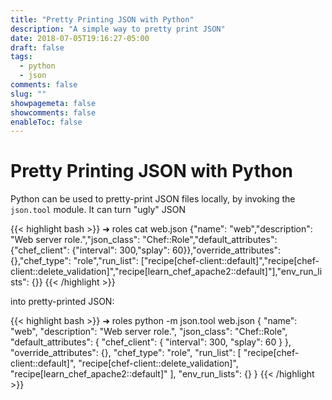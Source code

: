 ```yaml
---
title: "Pretty Printing JSON with Python"
description: "A simple way to pretty print JSON"
date: 2018-07-05T19:16:27-05:00
draft: false
tags: 
  - python
  - json
comments: false
slug: ""
showpagemeta: false
showcomments: false
enableToc: false
---
```


# Pretty Printing JSON with Python

Python can be used to pretty-print JSON files locally, by invoking the `json.tool` module. It can turn "ugly" JSON

{{< highlight bash >}}
➜  roles cat web.json
{"name": "web","description": "Web server role.","json_class": "Chef::Role","default_attributes": {"chef_client": {"interval": 300,"splay": 60}},"override_attributes": {},"chef_type": "role","run_list": ["recipe[chef-client::default]","recipe[chef-client::delete_validation]","recipe[learn_chef_apache2::default]"],"env_run_lists": {}}
{{< /highlight >}}

into pretty-printed JSON:

{{< highlight bash >}}
➜  roles python -m json.tool web.json
{
    "name": "web",
    "description": "Web server role.",
    "json_class": "Chef::Role",
    "default_attributes": {
        "chef_client": {
            "interval": 300,
            "splay": 60
        }
    },
    "override_attributes": {},
    "chef_type": "role",
    "run_list": [
        "recipe[chef-client::default]",
        "recipe[chef-client::delete_validation]",
        "recipe[learn_chef_apache2::default]"
    ],
    "env_run_lists": {}
}
{{< /highlight >}}
